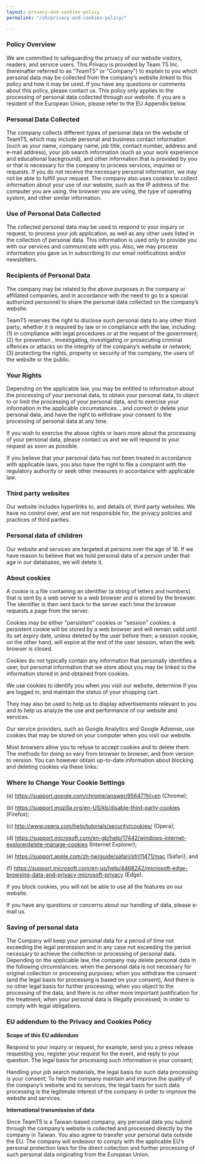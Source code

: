 ```yaml
---
layout: privacy-and-cookies-policy
permalink: "/zh/privacy-and-cookies-policy/"

---
```

### Policy Overview

We are committed to safeguarding the privacy of our website visitors, readers, and service users. This Privacy is provided by Team T5 Inc. (hereinafter referred to as "TeamT5" or "Company") to explain to you which personal data may be collected from the company’s website linked to this policy and how it may be used. If you have any questions or comments about this policy, please contact us. This policy only applies to the processing of personal data collected through our website. If you are a resident of the European Union, please refer to the EU Appendix below.

### Personal Data Collected

The company collects different types of personal data on the website of TeamT5, which may include personal and business contact information (such as your name, company name, job title, contact number, address and e-mail address), your job search information (such as your work experience and educational background), and other information that is provided by you or that is necessary for the company to process services, inquiries or requests. If you do not receive the necessary personal information, we may not be able to fulfill your request. The company also uses cookies to collect information about your use of our website, such as the IP address of the computer you are using, the browser you are using, the type of operating system, and other similar information.

### Use of Personal Data Collected

The collected personal data may be used to respond to your inquiry or request, to process your job application, as well as any other uses listed in the collection of personal data. This information is used only to provide you with our services and communicate with you. Also, we may process information you gave us in subscribing to our email notifications and/or newsletters.

### Recipients of Personal Data

The company may be related to the above purposes in the company or affiliated companies, and in accordance with the need to go to a special authorized personnel to share the personal data collected on the company’s website.

TeamT5 reserves the right to disclose such personal data to any other third party, whether it is required by law or in compliance with the law, including: (1) in compliance with legal procedures or at the request of the government; (2) for prevention , investigating, investigating or prosecuting criminal offences or attacks on the integrity of the company’s website or network; (3) protecting the rights, property or security of the company, the users of the website or the public.

### Your Rights

Depending on the applicable law, you may be entitled to information about the processing of your personal data, to obtain your personal data, to object to or limit the processing of your personal data, and to exercise your information in the applicable circumstances. , and correct or delete your personal data, and have the right to withdraw your consent to the processing of personal data at any time.

If you wish to exercise the above rights or learn more about the processing of your personal data, please contact us and we will respond to your request as soon as possible.

If you believe that your personal data has not been treated in accordance with applicable laws, you also have the right to file a complaint with the regulatory authority or seek other measures in accordance with applicable law.

### Third party websites

Our website includes hyperlinks to, and details of, third party websites. We have no control over, and are not responsible for, the privacy policies and practices of third parties.

### Personal data of children

Our website and services are targeted at persons over the age of 16. If we have reason to believe that we hold personal data of a person under that age in our databases, we will delete it.

### About cookies

A cookie is a file containing an identifier (a string of letters and numbers) that is sent by a web server to a web browser and is stored by the browser. The identifier is then sent back to the server each time the browser requests a page from the server.

Cookies may be either "persistent" cookies or "session" cookies: a persistent cookie will be stored by a web browser and will remain valid until its set expiry date, unless deleted by the user before then; a session cookie, on the other hand, will expire at the end of the user session, when the web browser is closed.

Cookies do not typically contain any information that personally identifies a user, but personal information that we store about you may be linked to the information stored in and obtained from cookies.

We use cookies to identify you when you visit our website, determine if you are logged in, and maintain the status of your shopping cart.

They may also be used to help us to display advertisements relevant to you and to help us analyze the use and performance of our website and services.

Our service providers, such as Google Analytics and Google Adsense, use cookies that may be stored on your computer when you visit our website.

Most browsers allow you to refuse to accept cookies and to delete them. The methods for doing so vary from browser to browser, and from version to version. You can however obtain up-to-date information about blocking and deleting cookies via these links:

### Where to Change Your Cookie Settings

(a) https://support.google.com/chrome/answer/95647?hl=en (Chrome);

(b) https://support.mozilla.org/en-US/kb/disable-third-party-cookies (Firefox);

(c) http://www.opera.com/help/tutorials/security/cookies/ (Opera);

(d) https://support.microsoft.com/en-gb/help/17442/windows-internet-explorerdelete-manage-cookies (Internet Explorer);

(e) https://support.apple.com/zh-tw/guide/safari/sfri11471/mac (Safari); and

(f) https://support.microsoft.com/en-us/help/4468242/microsoft-edge-browsing-data-and-privacy-microsoft-privacy (Edge).

If you block cookies, you will not be able to use all the features on our website.

If you have any questions or concerns about our handling of data, please e-mail us.

### Saving of personal data

The Company will keep your personal data for a period of time not exceeding the legal permission and in any case not exceeding the period necessary to achieve the collection or processing of personal data. Depending on the applicable law, the company may delete personal data in the following circumstances: when the personal data is not necessary for original collection or processing purposes; when you withdraw the consent (and the legal basis for processing is based on your consent), And there is no other legal basis for further processing; when you object to the processing of the data, and there is no other more important justification for the treatment; when your personal data is illegally processed; in order to comply with legal obligations.

### EU addendum to the Privacy and Cookies Policy

**Scope of this EU addendum**

Respond to your inquiry or request, for example, send you a press release requesting you, register your request for the event, and reply to your question. The legal basis for processing such information is your consent;

Handling your job search materials, the legal basis for such data processing is your consent;
To help the company maintain and improve the quality of the company’s website and its services, the legal basis for such data processing is the legitimate interest of the company in order to improve the website and services.

**International transmission of data**

Since TeamT5 is a Taiwan-based company, any personal data you submit through the company’s website is collected and processed directly by the company in Taiwan. You also agree to transfer your personal data outside the EU. The company will endeavor to comply with the applicable EU’s personal protection laws for the direct collection and further processing of such personal data originating from the European Union.